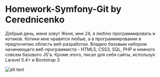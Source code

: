 ﻿# Homework-Symfony-Git by Cerednicenko

Добрый день, меня зовут Женя, мне 24, я люблю программировать и котиков. Котики мне нравятся любые, а в программировании я предпочитаю область веб-разработки. Владею базовым набором начинающего веб-программиста - HTML5, CSS3, SQL, PHP и немного совсем базового JS'а. Кроме этого, писал для себя сайты, используя Laravel 5.4+ и Bootstrap 3.

![alt text](https://image.ibb.co/cBycXx/Screenshot_from_2018_03_20_12_19_20.png)

